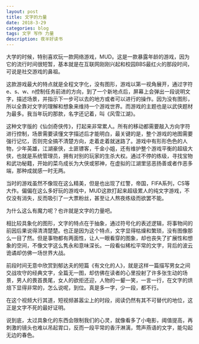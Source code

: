 ```yaml
---
layout: post
title: 文字的力量
date: 2018-3-29
categories: blog
tags: 文字 写作 力量
description: 夜半好读书
---
```


大学的时候，特别喜欢玩一款网络游戏，MUD。这是一款暴露年龄的游戏，因为它的流行时间很短暂，基本就是在互联网刚刚兴起和校园BBS最红火的那段时间，可说是社交游戏的鼻祖。

这款游戏最大的特点就是全程文字化，没有图形，游戏以第一视角展开，通过字符e、s、w、n控制任务前进的方向，到了一个新地点后，屏幕上会弹出一段说明文字，描述场景，并指示下一步可以去的地方或者可以进行的操作。因为没有图形，所以全靠对文字的理解和想象来维持一个游戏世界。而游戏的主题也是以武侠题材为最多。我当年玩的那款，名字还记着，叫《风雪江湖》。

这种文字版的《仙剑奇侠传》，打起来非常累人。所有的移动都需要敲入方向字符进行控制，场景需要读懂文字描述后才能明白，最关键的是，整个游戏的地图需要强行记忆，否则完全搞不清楚方向，走着走着就迷路了。游戏中有形形色色的人物，少年英雄，江湖豪侠，土匪镖客，千金小姐，还有维护整个游戏平衡的超级大侠，也就是系统管理员，拥有对别的玩家的生杀大权。通过不停的练级，寻找宝物和武功秘籍，开始的菜鸟成长为大侠或邪神，在虚拟的江湖里惩恶扬善或者作恶多端，那种成就感一时无两。

当时的游戏虽然不像现在这么精美，但是也出现了红警，帝国，FIFA系列，CS等大作。偏偏在这么多好玩的游戏中，MUD这款打起来超级累人的纯文字游戏，不仅没有消失，反而吸引了一大票粉丝，甚至让人熬夜练级而欲罢不能。

为什么这么有魔力呢？也许就是文字的力量吧。

相比较具象化的图形，文字的特点在于抽象，通过符号化的表述逻辑，将事物间的前因后果说得清清楚楚。也正是因为这个特点，文字显得枯燥和繁琐，没有图像那么一目了然。但是事物都有两面性，让人一眼看穿的图象，却也丧失了扩展性和想象的空间，不像文字这么隽永和意味深长。一段看似稀松平常的文字，背后的波云诡谲却仿佛一场世界大战。

前段时间无意中欣赏到郁达夫的短篇《有文化的人》，就是这样一篇描写男女之间交战攻守的经典文字，全篇无一图，却仿佛在读者的心里投射了许多张生动的场景，男人的畏首畏尾，女人的欲拒还迎，人物的一颦一笑，一言一行，在文字的烘焙下显得非常的，怎么说呢，到位。真是多一字，少一段，都不行。

在这个视频大行其道，短视频甚嚣尘上的时段，阅读仍然有其不可替代的地位，这正是文字不死的最好证明。

说到底，太过具象化的东西会限制我们的心灵，就像看多了小电影，阈值提高，再刺激的镜头也难以吊起胃口，反而一段平常的香汗淋漓，莺声燕语的文字，能勾起无边的春色。
